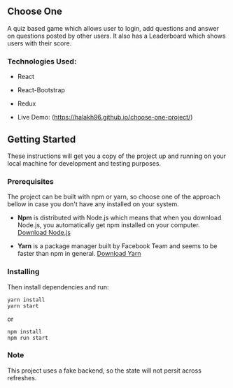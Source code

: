 ## Choose One
A quiz based game which allows user to login, add questions and answer on questions posted by other users. It also has a Leaderboard which shows users with their score.

### Technologies Used:
* React
* React-Bootstrap
* Redux

* Live Demo: (https://halakh96.github.io/choose-one-project/)
## Getting Started

These instructions will get you a copy of the project up and running on your local machine for development and testing purposes.

### Prerequisites

The project can be built with npm or yarn, so choose one of the approach bellow in case you don't have any installed on your system.

* **Npm** is distributed with Node.js which means that when you download Node.js, you automatically get npm installed on your computer. [Download Node.js](https://nodejs.org/en/download/)

* **Yarn** is a package manager built by Facebook Team and seems to be faster than npm in general.  [Download Yarn](https://yarnpkg.com/en/docs/install)

### Installing

Then install dependencies and run:

```
yarn install
yarn start
```

or

```
npm install
npm run start
```

### Note
This project uses a fake backend, so the state will not persit across refreshes.